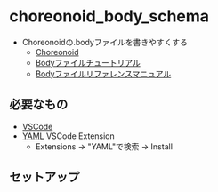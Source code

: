 # choreonoid_body_schema

* Choreonoidの.bodyファイルを書きやすくする
  * [Choreonoid](https://choreonoid.org/ja/)
  * [Bodyファイルチュートリアル](https://choreonoid.org/ja/manuals/latest/handling-models/modelfile/modelfile-newformat.html)
  * [Bodyファイルリファレンスマニュアル](https://choreonoid.org/ja/manuals/latest/handling-models/modelfile/yaml-reference.html)

## 必要なもの

* [VSCode](https://azure.microsoft.com/ja-jp/products/visual-studio-code/)
* [YAML](https://marketplace.visualstudio.com/items?itemName=redhat.vscode-yaml) VSCode Extension
  * Extensions -> "YAML"で検索 -> Install

## セットアップ

